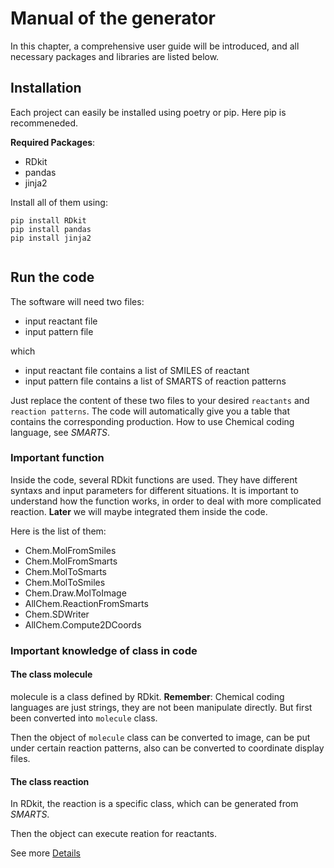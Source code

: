 # Manual of the generator
In this chapter, a comprehensive user guide will be introduced, and all necessary packages and libraries are listed below. 

## Installation

Each project can easily be installed using poetry or pip. Here pip is recommeneded.

**Required Packages**: 
* RDkit
* pandas
* jinja2

Install all of them using:
```
pip install RDkit
pip install pandas
pip install jinja2
```

```{note} This code is running by jupyter-notebook, also make sure you have all needed packages installed
```

## Run the code

The software will need two files: 
* input reactant file
* input pattern file

which 
* input reactant file contains a list of SMILES of reactant
* input pattern file contains a list of SMARTS of reaction patterns

Just replace the content of these two files to your desired `reactants` and `reaction patterns`. The code will automatically give you a table that contains the corresponding production.
How to use Chemical coding language, see $SMARTS$.
### Important function 

Inside the code, several RDkit functions are used. They have different syntaxs and input parameters for different situations. It is important to understand how the function works, in order to deal with more complicated reaction.
**Later** we will maybe integrated them inside the code.

Here is the list of them:
 
* Chem.MolFromSmiles
* Chem.MolFromSmarts
* Chem.MolToSmarts
* Chem.MolToSmiles
* Chem.Draw.MolToImage
* AllChem.ReactionFromSmarts
* Chem.SDWriter
* AllChem.Compute2DCoords


### Important knowledge of class in code

#### The class molecule
molecule is a class defined by RDkit.
**Remember**: Chemical coding languages are just strings, they are not been manipulate directly. But first been converted into `molecule` class. 

Then the object of `molecule` class can be converted to image, can be put under certain reaction patterns, also can be converted to coordinate display files. 

#### The class reaction
In RDkit, the reaction is a specific class, which can be generated from $SMARTS$.

Then the object can execute reation for reactants.

See more [Details](https://github.com/rdkit/rdkit/tree/master)


